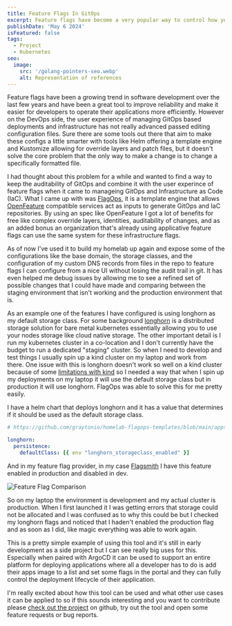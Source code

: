 ```yaml
---
title: Feature Flags In GitOps
excerpt: Feature flags have become a very popular way to control how your application behaves in real time without having to manually go update a config file or change an environment variable. Why has this same convenince not come to the infrastructure layer?
publishDate: 'May 6 2024'
isFeatured: false
tags:
  - Project
  - Kubernetes
seo:
  image:
    src: '/golang-pointers-seo.webp'
    alt: Representation of references
---
```


Feature flags have been a growing trend in software development over the last few years and have been a great tool to improve reliability and make it easier for developers to operate their applications more efficiently. However on the DevOps side, the user experience of managing GitOps based deployments and infrastructure has not really advanced passed editing configuration files. Sure there are some tools out there that aim to make these configs a little smarter with tools like Helm offering a template engine and Kustomize allowing for override layers and patch files, but it doesn't solve the core problem that the only way to make a change is to change a specifically formatted file.

I had thought about this problem for a while and wanted to find a way to keep the auditability of GitOps and combine it with the user experince of feature flags when it came to manageing GitOps and Infrastructure as Code (IaC). What I came up with was [FlagOps](https://github.com/graytonio/flagops/), it is a template engine that allows [OpenFeature](https://openfeature.dev/) compatible services act as inputs to generate GitOps and IaC repositories. By using an spec like OpenFeature I got a lot of benefits for free like complex override layers, identities, auditability of changes, and as an added bonus an organization that's already using applicative feature flags can use the same system for these infrastructure flags.

As of now I've used it to build my homelab up again and expose some of the configurations like the base domain, the storage classes, and the configuration of my custom DNS records from files in the repo to feature flags I can configure from a nice UI without losing the audit trail in git. It has even helped me debug issues by allowing me to see a refined set of possible changes that I could have made and comparing between the staging environment that isn't working and the production environment that is.

As an example one of the features I have configured is using longhorn as my default storage class. For some background [longhorn](https://longhorn.io/) is a distributed storage solution for bare metal kubernetes essentially allowing you to use your nodes storage like cloud native storage. The other important detail is I run my kubernetes cluster in a co-location and I don't currently have the budget to run a dedicated "staging" cluster. So when I need to develop and test things I usually spin up a kind cluster on my laptop and work from there. One issue with this is longhorn doesn't work so well on a kind cluster because of some [limitations with kind](https://github.com/longhorn/longhorn/discussions/2702) so I needed a way that when I spin up my deployments on my laptop it will use the default storage class but in production it will use longhorn. FlagOps was able to solve this for me pretty easily.

I have a helm chart that deploys longhorn and it has a value that determines if it should be used as the default storage class.

```yaml
# https://github.com/graytonio/homelab-flagops-templates/blob/main/apps/longhorn/values.yaml#L1C1-L3C60

longhorn:
  persistence:
    defaultClass: [{ env "longhorn_storageclass_enabled" }]
```

And in my feature flag provider, in my case [Flagsmith](https://www.flagsmith.com/) I have this feature enabled in production and disabled in dev.

![Feature Flag Comparison](/feature-flags-for-infra/feature-compare.png)

So on my laptop the environment is development and my actual cluster is production. When I first launched it I was getting errors that storage could not be allocated and I was confused as to why this could be but I checked my longhorn flags and noticed that I haden't enabled the production flag and as soon as I did, like magic everything was able to work again.

This is a pretty simple example of using this tool and it's still in early development as a side project but I can see really big uses for this. Especially when paired with ArgoCD it can be used to support an entire platform for deploying applications where all a developer has to do is add their apps image to a list and set some flags in the portal and they can fully control the deployment lifecycle of their application.

I'm really excited about how this tool can be used and what other use cases it can be applied to so if this sounds interesting and you want to contribute please [check out the project](https://github.com/graytonio/flagops/) on github, try out the tool and open some feature requests or bug reports.
